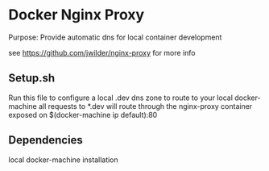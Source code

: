 # Docker Nginx Proxy

Purpose: Provide automatic dns for local container development

see https://github.com/jwilder/nginx-proxy for more info

## Setup.sh

Run this file to configure a local .dev dns zone to route to your local docker-machine
all requests to *.dev will route through the nginx-proxy container exposed on $(docker-machine ip default):80

## Dependencies

local docker-machine installation 